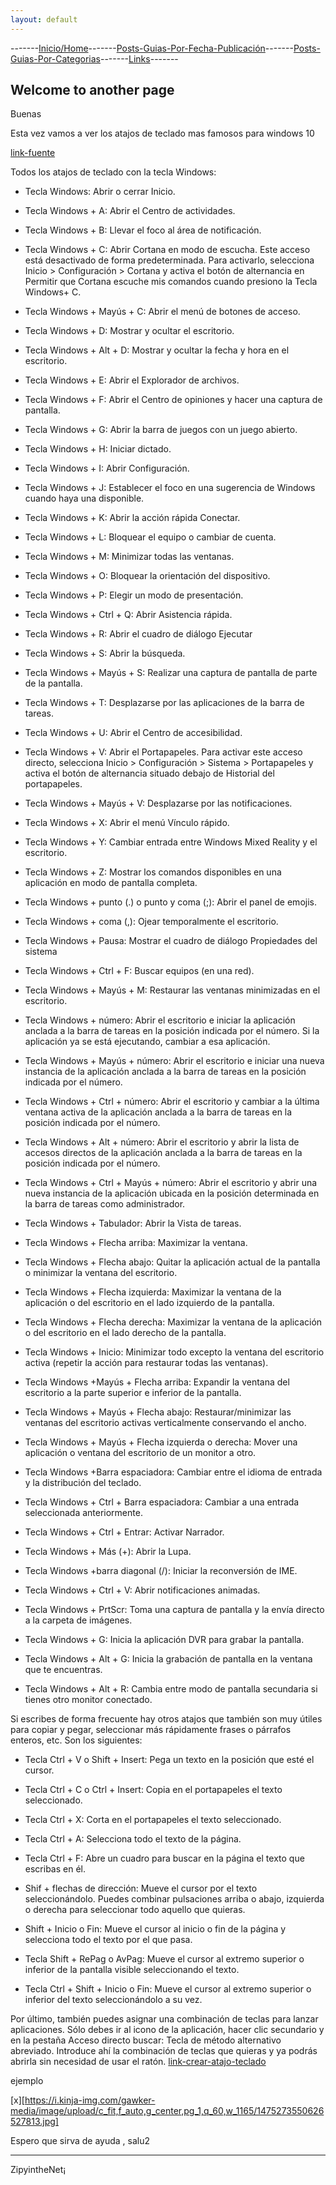 ```yaml
---
layout: default
---
```

-------[Inicio/Home](./../index.html)-------[Posts-Guias-Por-Fecha-Publicación](./../posts.html)-------[Posts-Guias-Por-Categorias](./../categorias.html)-------[Links](./../links.html)-------
## Welcome to another page

Buenas

Esta vez vamos a ver los atajos de teclado mas famosos para windows 10

[link-fuente](https://eloutput.com/noticias/aplicaciones/67-atajos-de-windows-10-que-debes-conocer/)

Todos los atajos de teclado con la tecla Windows:

-    Tecla Windows: Abrir o cerrar Inicio.

-    Tecla Windows + A: Abrir el Centro de actividades.

-    Tecla Windows + B: Llevar el foco al área de notificación.

-    Tecla Windows + C: Abrir Cortana en modo de escucha. Este acceso está desactivado de forma predeterminada. Para activarlo, selecciona Inicio > Configuración > Cortana y activa el botón de alternancia en Permitir que Cortana escuche mis comandos cuando presiono la Tecla Windows+ C.

-    Tecla Windows + Mayús + C: Abrir el menú de botones de acceso.

-    Tecla Windows + D: Mostrar y ocultar el escritorio.

-    Tecla Windows + Alt + D: Mostrar y ocultar la fecha y hora en el escritorio.

-    Tecla Windows + E: Abrir el Explorador de archivos.

-    Tecla Windows + F: Abrir el Centro de opiniones y hacer una captura de pantalla.

-    Tecla Windows + G: Abrir la barra de juegos con un juego abierto.

-    Tecla Windows + H: Iniciar dictado.

-    Tecla Windows + I: Abrir Configuración.

-    Tecla Windows + J: Establecer el foco en una sugerencia de Windows cuando haya una disponible.

-    Tecla Windows + K: Abrir la acción rápida Conectar.

-    Tecla Windows + L: Bloquear el equipo o cambiar de cuenta.

-    Tecla Windows + M: Minimizar todas las ventanas.

-    Tecla Windows + O: Bloquear la orientación del dispositivo.

-    Tecla Windows + P: Elegir un modo de presentación.

-    Tecla Windows + Ctrl + Q: Abrir Asistencia rápida.

-    Tecla Windows + R: Abrir el cuadro de diálogo Ejecutar

-    Tecla Windows + S: Abrir la búsqueda.

-    Tecla Windows + Mayús + S: Realizar una captura de pantalla de parte de la pantalla.

-    Tecla Windows + T: Desplazarse por las aplicaciones de la barra de tareas.

-    Tecla Windows + U: Abrir el Centro de accesibilidad.

-    Tecla Windows + V: Abrir el Portapapeles. Para activar este acceso directo, selecciona Inicio > Configuración > Sistema > Portapapeles y activa el botón de alternancia situado debajo de Historial del portapapeles.

-    Tecla Windows + Mayús + V: Desplazarse por las notificaciones.

-    Tecla Windows + X: Abrir el menú Vínculo rápido.

-    Tecla Windows + Y: Cambiar entrada entre Windows Mixed Reality y el escritorio.

-    Tecla Windows + Z: Mostrar los comandos disponibles en una aplicación en modo de pantalla completa.

-    Tecla Windows + punto (.) o punto y coma (;): Abrir el panel de emojis.

-    Tecla Windows + coma (,): Ojear temporalmente el escritorio.

-    Tecla Windows + Pausa: Mostrar el cuadro de diálogo Propiedades del sistema

-    Tecla Windows + Ctrl + F: Buscar equipos (en una red).

-    Tecla Windows + Mayús + M: Restaurar las ventanas minimizadas en el escritorio.

-    Tecla Windows + número: Abrir el escritorio e iniciar la aplicación anclada a la barra de tareas en la posición indicada por el número. Si la aplicación ya se está ejecutando, cambiar a esa aplicación.

-    Tecla Windows + Mayús + número: Abrir el escritorio e iniciar una nueva instancia de la aplicación anclada a la barra de tareas en la posición indicada por el número.

-    Tecla Windows + Ctrl + número: Abrir el escritorio y cambiar a la última ventana activa de la aplicación anclada a la barra de tareas en la posición indicada por el número.

-    Tecla Windows + Alt + número: Abrir el escritorio y abrir la lista de accesos directos de la aplicación anclada a la barra de tareas en la posición indicada por el número.

-    Tecla Windows + Ctrl + Mayús + número: Abrir el escritorio y abrir una nueva instancia de la aplicación ubicada en la posición determinada en la barra de tareas como administrador.

-    Tecla Windows + Tabulador: Abrir la Vista de tareas.

-    Tecla Windows + Flecha arriba: Maximizar la ventana.

-    Tecla Windows + Flecha abajo: Quitar la aplicación actual de la pantalla o minimizar la ventana del escritorio.

-    Tecla Windows + Flecha izquierda: Maximizar la ventana de la aplicación o del escritorio en el lado izquierdo de la pantalla.

-    Tecla Windows + Flecha derecha: Maximizar la ventana de la aplicación o del escritorio en el lado derecho de la pantalla.

-    Tecla Windows + Inicio: Minimizar todo excepto la ventana del escritorio activa (repetir la acción para restaurar todas las ventanas).

-    Tecla Windows +Mayús + Flecha arriba: Expandir la ventana del escritorio a la parte superior e inferior de la pantalla.

-    Tecla Windows + Mayús + Flecha abajo: Restaurar/minimizar las ventanas del escritorio activas verticalmente conservando el ancho.

-    Tecla Windows + Mayús + Flecha izquierda o derecha: Mover una aplicación o ventana del escritorio de un monitor a otro.

-    Tecla Windows +Barra espaciadora: Cambiar entre el idioma de entrada y la distribución del teclado.

-    Tecla Windows + Ctrl + Barra espaciadora: Cambiar a una entrada seleccionada anteriormente.

-    Tecla Windows + Ctrl + Entrar: Activar Narrador.

-    Tecla Windows + Más (+): Abrir la Lupa.

-    Tecla Windows +barra diagonal (/): Iniciar la reconversión de IME.

-    Tecla Windows + Ctrl + V: Abrir notificaciones animadas.

-    Tecla Windows + PrtScr: Toma una captura de pantalla y la envía directo a la carpeta de imágenes.

-    Tecla Windows + G: Inicia la aplicación DVR para grabar la pantalla.

-    Tecla Windows + Alt + G: Inicia la grabación de pantalla en la ventana que te encuentras.

-    Tecla Windows + Alt + R: Cambia entre modo de pantalla secundaria si tienes otro monitor conectado.

Si escribes de forma frecuente hay otros atajos que también son muy útiles para copiar y pegar, seleccionar más rápidamente frases o párrafos enteros, etc. Son los siguientes:

-    Tecla Ctrl + V o Shift + Insert: Pega un texto en la posición que esté el cursor.

-    Tecla Ctrl + C o Ctrl + Insert: Copia en el portapapeles el texto seleccionado.

-    Tecla Ctrl + X: Corta en el portapapeles el texto seleccionado.

-    Tecla Ctrl + A: Selecciona todo el texto de la página.

-    Tecla Ctrl + F: Abre un cuadro para buscar en la página el texto que escribas en él.

-    Shif + flechas de dirección: Mueve el cursor por el texto seleccionándolo. Puedes combinar pulsaciones arriba o abajo, izquierda o derecha para seleccionar todo aquello que quieras.

-    Shift + Inicio o Fin: Mueve el cursor al inicio o fin de la página y selecciona todo el texto por el que pasa.

-    Tecla Shift + RePag o AvPag: Mueve el cursor al extremo superior o inferior de la pantalla visible seleccionando el texto.

-    Tecla Ctrl + Shift + Inicio o Fin: Mueve el cursor al extremo superior o inferior del texto seleccionándolo a su vez.

Por último, también puedes asignar una combinación de teclas para lanzar aplicaciones. Sólo debes ir al icono de la aplicación, hacer clic secundario y en la pestaña Acceso directo buscar: Tecla de método alternativo abreviado. Introduce ahí la combinación de teclas que quieras y ya podrás abrirla sin necesidad de usar el ratón.
[link-crear-atajo-teclado](https://es.gizmodo.com/como-crear-tus-propios-atajos-de-teclado-en-windows-10-1736741846)

ejemplo

[x][https://i.kinja-img.com/gawker-media/image/upload/c_fit,f_auto,g_center,pg_1,q_60,w_1165/1475273550626527813.jpg]


Espero que sirva de ayuda , salu2

-----------------------------------------------------------------------------

ZipyintheNet¡
